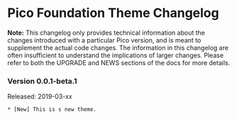 Pico Foundation Theme Changelog
============================

**Note:** This changelog only provides technical information about the changes
          introduced with a particular Pico version, and is meant to supplement
          the actual code changes. The information in this changelog are often
          insufficient to understand the implications of larger changes. Please
          refer to both the UPGRADE and NEWS sections of the docs for more
          details.

### Version 0.0.1-beta.1
Released: 2019-03-xx


```
* [New] This is s new theme.

```
